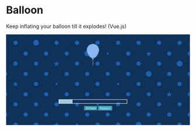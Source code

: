 # Balloon
Keep inflating your balloon till it explodes! 
(Vue.js)

![alt text](https://github.com/mel-chiu/Balloon/blob/master/img/Preview.jpg?raw=true)



